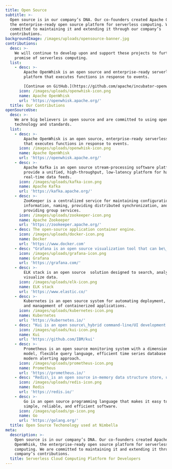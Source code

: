 ```yaml
---
title: Open Source
subtitle: >-
  Open source is in our company’s DNA. Our co-founders created Apache OpenWhisk,
  the enterprise-ready open source platform for serverless computing. We are
  committed to maintaining it and extending it through our company’s
  contributions.
backgroundImage: /images/uploads/opensource-banner.jpg
contributions:
  desc: >-
    We will continue to develop upon and support these projects to further the
    promise of serverless computing.
  list:
    - desc: >-
        Apache OpenWhisk is an open source and enterprise-ready serverless
        platform that executes functions in response to events.

        [Continue on GitHub.](https://github.com/apache/incubator-openwhisk)
      icon: /images/uploads/openwhisk-icon.png
      name: Apache OpenWhisk
      url: 'https://openwhisk.apache.org/'
  title: Our Contributions
openSourceUse:
  desc: >-
    We are big believers in open source and are committed to using open
    technology and standards.
  list:
    - desc: >-
        Apache OpenWhisk is an open source, enterprise-ready serverless platform
        that executes functions in response to events.
      icon: /images/uploads/openwhisk-icon.png
      name: Apache OpenWhisk
      url: 'https://openwhisk.apache.org/'
    - desc: >-
        Apache Kafka is an open source stream-processing software platform to
        provide a unified, high-throughput, low-latency platform for handling
        real-time data feeds.
      icon: /images/uploads/kafka-icon.png
      name: Apache Kafka
      url: 'https://kafka.apache.org/'
    - desc: >-
        ZooKeeper is a centralized service for maintaining configuration
        information, naming, providing distributed synchronization, and
        providing group services.
      icon: /images/uploads/zookeeper-icon.png
      name: Apache Zookeeper
      url: 'https://zookeeper.apache.org/'
    - desc: The open-source application container engine.
      icon: /images/uploads/docker-icon.png
      name: Docker
      url: 'https://www.docker.com'
    - desc: "Grafana is an open source visualization tool that can be\_used\_on top of a variety of different data stores."
      icon: /images/uploads/grafana-icon.png
      name: Grafana
      url: 'https://grafana.com/'
    - desc: >-
        ELK stack is an open source  solution designed to search, analyze, and
        visualize data.
      icon: /images/uploads/elk-icon.png
      name: ELK stack
      url: 'https://www.elastic.co/'
    - desc: >-
        Kubernetes is an open source system for automating deployment, scaling,
        and management of containerized applications.
      icon: /images/uploads/kubernetes-icon.png
      name: Kubernetes
      url: 'https://kubernetes.io/'
    - desc: "Kui is an open source\_hybrid command-line/UI development experience for cloud-native development."
      icon: /images/uploads/kui-icon.png
      name: Kui
      url: 'https://github.com/IBM/kui'
    - desc: >-
        Prometheus is an open source monitoring system with a dimensional data
        model, flexible query language, efficient time series database and
        modern alerting approach.
      icon: /images/uploads/prometheus-icon.png
      name: Prometheus
      url: 'https://prometheus.io/'
    - desc: "Redis\_is an open source in-memory data structure store, used as a database, cache and message broker."
      icon: /images/uploads/redis-icon.png
      name: Redis
      url: 'https://redis.io/'
    - desc: >-
        Go is an open source programming language that makes it easy to build
        simple, reliable, and efficient software.
      icon: /images/uploads/go-icon.png
      name: Go
      url: 'https://golang.org/'
  title: Open Source Techonology used at Nimbella
meta:
  description: >-
    Open source is in our company’s DNA. Our co-founders created Apache
    OpenWhisk, the enterprise-ready open source platform for serverless
    computing. We are committed to maintaining it and extending it through our
    company’s contributions.
  title: Serverless Cloud Computing Platform for Developers
---
```


